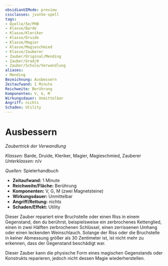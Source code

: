 ```yaml
---
obsidianUIMode: preview
cssclasses: json5e-spell
tags:
- Quelle/5e/PHB
- Klasse/Barde
- Klasse/Kleriker
- Klasse/Druide
- Klasse/Magier
- Klasse/Magieschmied
- Klasse/Zauberer
- Zauber/Original/Mending
- Zauber/Grad/0
- Zauber/Schule/Verwandlung
aliases:
- Mending
Bezeichnung: Ausbessern
Zeitaufwand: 1 Minute
Reichweite: Berührung
Komponenten: V, G, M
Wirkungsdauer: Unmittelbar
Angriff: nichts
Schaden: Utility
---
```

# Ausbessern
_Zaubertrick der Verwandlung_

_Klassen:_ Barde, Druide, Kleriker, Magier, Magieschmied, Zauberer
_Unterklassen:_ n/v

_Quellen:_ Spielerhandbuch

- **Zeitaufwand:** 1 Minute
- **Reichweite/Fläche:** Berührung
- **Komponenten:** V, G, M (zwei Magnetsteine)
- **Wirkungsdauer:** Unmittelbar
- **Angriff/Rettung:** nichts
- **Schaden/Effekt:** Utility

Dieser Zauber repariert eine Bruchstelle oder einen Riss in einem Gegenstand, den du berührst, beispielsweise ein zerbrochenes Kettenglied, einen in zwei Hälften zerbrochenen Schlüssel, einen zerrissenen Umhang oder einen leckenden Weinschlauch. Solange der Riss oder die Bruchstelle in keiner Abmessung größer als 30 Zentimeter ist, ist nicht mehr zu erkennen, dass der Gegenstand beschädigt war.

Dieser Zauber kann die physische Form eines magischen Gegenstands oder Konstrukts reparieren, jedoch nicht dessen Magie wiederherstellen.